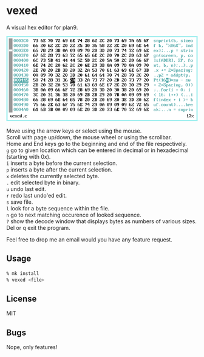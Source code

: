 # vexed
A visual hex editor for plan9.

![vexed](vexed.png)

Move using the arrow keys or select using the mouse.  
Scroll with page up/down, the mouse wheel or using the scrollbar.  
Home and End keys go to the beginning and end of the file respectively.  
`g` go to given location which can be entered in decimal or in hexadecimal (starting with 0x).  
`i` inserts a byte before the current selection.  
`p` inserts a byte after the current selection.  
`x` deletes the currently selected byte.  
`.` edit selected byte in binary.  
`u` undo last edit.  
`r` redo last undo'ed edit.  
`s` save file.  
`l` look for a byte sequence within the file.  
`n` go to next matching occurence of looked sequence.  
`?` show the decode window that displays bytes as numbers of various sizes.  
Del or q exit the program.  

Feel free to drop me an email would you have any feature request.

## Usage 
```sh
% mk install
% vexed <file>
```

## License
MIT

## Bugs
Nope, only features!

